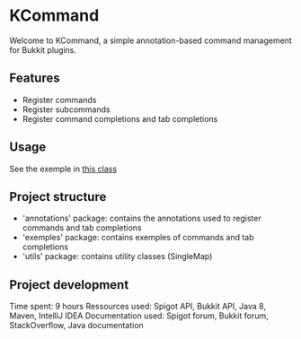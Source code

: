 # KCommand

Welcome to KCommand, a simple annotation-based command management for Bukkit plugins.

## Features

- Register commands
- Register subcommands
- Register command completions and tab completions

## Usage

See the exemple in [this class](https://github.com/IzeLeam/KCommand/blob/master/src/main/java/fr/izeleam/utils/kcommand/exemples/PluginCommand.java)

## Project structure

- 'annotations' package: contains the annotations used to register commands and tab completions
- 'exemples' package: contains exemples of commands and tab completions
- 'utils' package: contains utility classes (SingleMap)

## Project development

Time spent: 9 hours
Ressources used: Spigot API, Bukkit API, Java 8, Maven, IntelliJ IDEA
Documentation used: Spigot forum, Bukkit forum, StackOverflow, Java documentation
